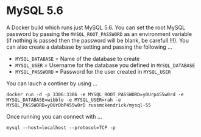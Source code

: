 MySQL 5.6
=============

A Docker build which runs just MySQL 5.6. You can set the root MySQL password by passing the `MYSQL_ROOT_PASSWORD` as an environment variable (if nothing is passed then the password will be blank, be carefull !!!). You can also create a database by setting and passing the following ...

- `MYSQL_DATABASE` = Name of the database to create
- `MYSQL_USER` = Username for the database you defined in `MYSQL_DATABASE`
- `MYSQL_PASSWORD` = Password for the user created in `MYSQL_USER`

You can lauch a continer by using ...

```
docker run -d -p 3306:3306 -e MYSQL_ROOT_PASSWORD=y0Urp455w0rd -e MYSQL_DATABASE=wibble -e MYSQL_USER=rah -e MYSQL_PASSWORD=y0UrDbP455w0rD russmckendrick/mysql-55
```

Once running you can connect with ...

```
mysql --host=localhost --protocol=TCP -p
```
